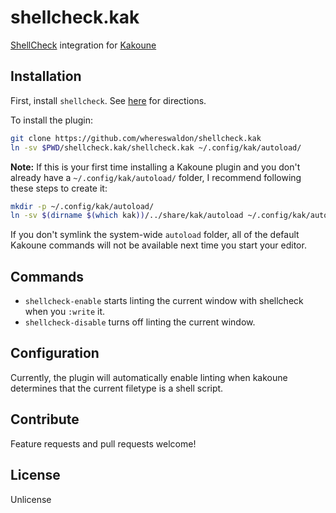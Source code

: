 # shellcheck.kak
[ShellCheck](https://www.shellcheck.net) integration for [Kakoune](https://kakoune.org)

## Installation

First, install `shellcheck`. See [here](https://github.com/koalaman/shellcheck#installing) for directions.

To install the plugin:

```bash
git clone https://github.com/whereswaldon/shellcheck.kak
ln -sv $PWD/shellcheck.kak/shellcheck.kak ~/.config/kak/autoload/
```

**Note:** If this is your first time installing a Kakoune plugin and you don't already
have a `~/.config/kak/autoload/` folder, I recommend following these steps to create
it:

```bash
mkdir -p ~/.config/kak/autoload/
ln -sv $(dirname $(which kak))/../share/kak/autoload ~/.config/kak/autoload/system
```

If you don't symlink the system-wide `autoload` folder, all of the default Kakoune
commands will not be available next time you start your editor.

## Commands

- `shellcheck-enable` starts linting the current window with shellcheck when you `:write` it.
- `shellcheck-disable` turns off linting the current window.

## Configuration

Currently, the plugin will automatically enable linting when kakoune
determines that the current filetype is a shell script.

## Contribute

Feature requests and pull requests welcome!

## License

Unlicense

